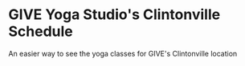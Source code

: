 # GIVE Yoga Studio's Clintonville Schedule
An easier way to see the yoga classes for GIVE's Clintonville location